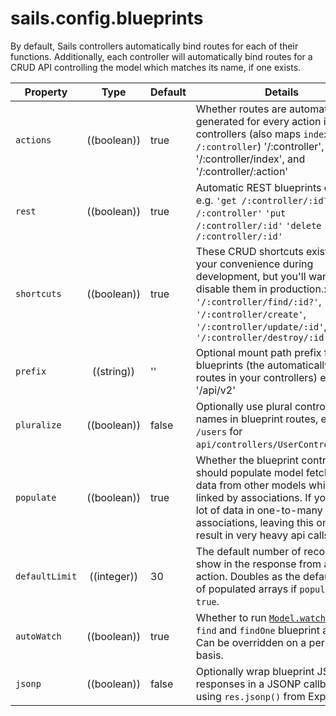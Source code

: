 # sails.config.blueprints

By default, Sails controllers automatically bind routes for each of their functions. Additionally, each controller will automatically bind routes for a CRUD API controlling the model which matches its name, if one exists.

| Property    | Type       | Default   | Details |
|-------------|:----------:|-----------|---------|
| `actions`| ((boolean))|true|Whether routes are automatically generated for every action in your controllers (also maps `index` to `/:controller`) '/:controller', '/:controller/index', and '/:controller/:action'
|`rest`|((boolean))|true|Automatic REST blueprints enabled? e.g. `'get /:controller/:id?'` `'post /:controller'` `'put /:controller/:id'` `'delete /:controller/:id'`
|`shortcuts`|((boolean))|true|These CRUD shortcuts exist for your convenience during development, but you'll want to disable them in production.: `'/:controller/find/:id?'`, `'/:controller/create'`, `'/:controller/update/:id'`, and `'/:controller/destroy/:id'`
| `prefix`      | ((string))| ''     | Optional mount path prefix for blueprints (the automatically bound routes in your controllers) e.g. '/api/v2'
|`pluralize`|((boolean))|false|Optionally use plural controller names in blueprint routes, e.g. `/users` for `api/controllers/UserController.js`.
|`populate`|((boolean))|true|Whether the blueprint controllers should populate model fetches with data from other models which are linked by associations.  If you have a lot of data in one-to-many associations, leaving this on may result in very heavy api calls.
|`defaultLimit`|((integer))|30|The default number of records to show in the response from a "find" action.  Doubles as the default size of populated arrays if `populate` is `true`.
|`autoWatch`|((boolean))|true|Whether to run [`Model.watch()`](http://beta.sailsjs.org/#/documentation/reference/waterline/models/watch.html) in the `find` and `findOne` blueprint actions.  Can be overridden on a per-model basis.
|`jsonp`|((boolean))|false|Optionally wrap blueprint JSON responses in a JSONP callback using `res.jsonp()` from Express 3.

<docmeta name="uniqueID" value="Blueprints187690">
<docmeta name="displayName" value="sails.config.blueprints">

